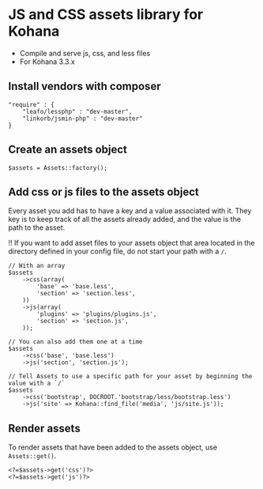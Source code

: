 # JS and CSS assets library for Kohana

- Compile and serve js, css, and less files
- For Kohana 3.3.x

## Install vendors with composer

```
"require" : {
	"leafo/lessphp" : "dev-master",
	"linkorb/jsmin-php" : "dev-master"
}
```

## Create an assets object

```
$assets = Assets::factory();
```

## Add css or js files to the assets object

Every asset you add has to have a key and a value associated with it. They key is to keep track of all the assets already added, and the value is the path to the asset.

!! If you want to add asset files to your assets object that area located in the directory defined in your config file, do not start your path with a `/`.

```
// With an array
$assets
	->css(array(
		'base' => 'base.less',
		'section' => 'section.less',
	))
	->js(array(
		'plugins' => 'plugins/plugins.js',
		'section' => 'section.js',
	));

// You can also add them one at a time
$assets
	->css('base', 'base.less')
	->js('section', 'section.js');

// Tell Assets to use a specific path for your asset by beginning the value with a `/`
$assets
	->css('bootstrap', DOCROOT.'bootstrap/less/bootstrap.less')
	->js('site' => Kohana::find_file('media', 'js/site.js'));
```

## Render assets

To render assets that have been added to the assets object, use `Assets::get()`.

```
<?=$assets->get('css')?>
<?=$assets->get('js')?>
```
